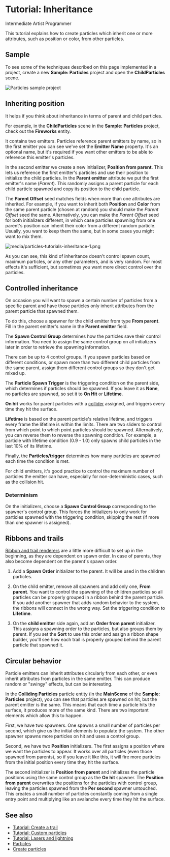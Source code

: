 # Tutorial: Inheritance

<span class="badge text-bg-primary">Intermediate</span>
<span class="badge text-bg-success">Artist</span>
<span class="badge text-bg-success">Programmer</span>

This tutorial explains how to create particles which inherit one or more attributes, such as position or color, from other particles.

## Sample

To see some of the techniques described on this page implemented in a project, create a new **Sample: Particles** project and open the **ChildParticles** scene.

![Particles sample project](media/select-particles-sample-project.png)

## Inheriting position

It helps if you think about inheritance in terms of parent and child particles. 

For example, in the **ChildParticles** scene in the **Sample: Particles** project, check out the **Fireworks** entity.

It contains two emitters. Particles reference parent emitters by name, so in the first emitter you can see we've set the **Emitter Name** property. It's an optional name, but it's required if you want other emitters to be able to reference this emitter's particles.

In the second emitter we create a new initializer, **Position from parent**. This lets us reference the first emitter's particles and use their position to initialize the child particles. In the **Parent emitter** attribute we put the first emitter's name (*Parent*). This randomly assigns a parent particle for each child particle spawned and copy its position to the child particle. 

The **Parent Offset** seed matches fields when more than one attributes are inherited. For example, if you want to inherit both **Position** and **Color** from the same parent particle (chosen at random) you should make the *Parent Offset* seed the same. Alternatively, you can make the *Parent Offset* seed for both initializers different, in which case particles spawning from one parent's position can inherit their color from a different random particle. Usually, you want to keep them the same, but in some cases you might want to mix them.

![media/particles-tutorials-inheritance-1.png](media/particles-tutorials-inheritance-1.png)

As you can see, this kind of inheritance doesn't control spawn count, maximum particles, or any other parameters, and is very random. For most effects it's sufficient, but sometimes you want more direct control over the particles.

## Controlled inheritance

On occasion you will want to spawn a certain number of particles from a specific parent and have those particles only inherit attributes from the parent particle that spawned them.

To do this, choose a spawner for the child emitter from type **From parent**. Fill in the parent emitter's name in the **Parent emitter** field.

The **Spawn Control Group** determines how the particles save their control information. You need to assign the same control group on all initializers later in order to retrieve the spawning information.

There can be up to 4 control groups. If you spawn particles based on different conditions, or spawn more than two different child particles from the same parent, assign them different control groups so they don't get mixed up.

The **Particle Spawn Trigger** is the triggering condition on the parent side, which determines if particles should be spawned. If you leave it as **None**, no particles are spawned, so set it to **On Hit** or **Lifetime**.

**On hit** works for parent particles with a [collider](../../physics/colliders.md) assigned, and triggers every time they hit the surface.

**Lifetime** is based on the parent particle's relative lifetime, and triggers every frame the lifetime is within the limits. There are two sliders to control from which point to which point particles should be spawned. Alternatively, you can reverse them to reverse the spawning condition. For example, a particle with lifetime condition (0.9 - 1.0) only spawns child particles in the last 10% of its lifetime.

Finally, the **Particles/trigger** determines how many particles are spawned each time the condition is met.

For child emitters, it's good practice to control the maximum number of particles the emitter can have, especially for non-deterministic cases, such as the collision hit.

### Determinism

On the initializers, choose a **Spawn Control Group** corresponding to the spawner's control group. This forces the initializers to only work for particles spawned with the triggering condition, skipping the rest (if more than one spawner is assigned).

## Ribbons and trails

[Ribbon and trail renderers](../ribbons-and-trails.md) are a little more difficult to set up in the beginning, as they are dependent on spawn order. In case of parents, they also become dependent on the parent's spawn order.

1. Add a **Spawn Order** initializer to the parent. It will be used in the children particles.

2. On the child emitter, remove all spawners and add only one, **From parent**. You want to control the spawning of the children particles so all particles can be properly grouped in a ribbon behind the parent particle. If you add another spawner that adds random behavior to the system, the ribbons will connect in the wrong way. Set the triggering condition to **Lifetime**.

3. On the **child emitter** side again, add an **Order from parent** initializer. This assigns a spawning order to the particles, but also groups them by parent. If you set the **Sort** to use this order and assign a ribbon shape builder, you'll see how each trail is properly grouped behind the parent particle that spawned it.

## Circular behavior

Particle emitters can inherit attributes circularly from each other, or even inherit attributes from particles in the same emitter. This can produce random or "swingy" effects, but can be interesting.

In the **Colliding Particles** particle entity (in the **MainScene** of the **Sample: Particles** project), you can see that particles are spawned on hit, but the parent emitter is the same. This means that each time a particle hits the surface, it produces more of the same kind. There are two important elements which allow this to happen. 

First, we have two spawners. One spawns a small number of particles per second, which give us the initial elements to populate the system. The other spawner spawns more particles on hit and uses a control group.

Second, we have two **Position** initializers. The first assigns a position where we want the particles to appear. It works over all particles (even those spawned from parents), so if you leave it like this, it will fire more particles from the initial position every time they hit the surface. 

The second initializer is **Position from parent** and initializes the particle positions using the same control group as the **On hit** spawner. The **Position from parent** overwrites the positions for the particles with control group, leaving the particles spawned from the **Per second** spawner untouched. This creates a small number of particles constantly coming from a single entry point and multiplying like an avalanche every time they hit the surface.

## See also

* [Tutorial: Create a trail](create-a-trail.md)
* [Tutorial: Custom particles](custom-particles.md)
* [Tutorial: Lasers and lightning](lasers-and-lightning.md)
* [Particles](../index.md)
* [Create particles](../create-particles.md)